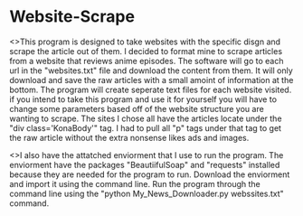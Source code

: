 # Website-Scrape


<>This program is designed to take websites with the specific disgn and scrape the article out of them.
I decided to format mine to scrape articles from a website that reviews anime episodes.
The software will go to each url in the "websites.txt" file and download the content from them.
It will only download and save the raw articles with a small amoint of information at the bottom.
The program will create seperate text files for each website visited.
if you intend to take this program and use it for yourself you will have to change some parameters based off of the website structure you are wanting to scrape.
The sites I chose all have the articles locate under the "div class='KonaBody'" tag. I had to pull all "p" tags under that tag to get the raw article without the extra nonsense likes ads and images.


<>I also have the attatched enviorment that I use to run the program.
The enviorment have the packages "BeautiifulSoap" and "requests" installed because they are needed for the program to run.
Download the enviorment and import it using the command line.
Run the program through the command line using the "python My_News_Downloader.py webssites.txt" command.
